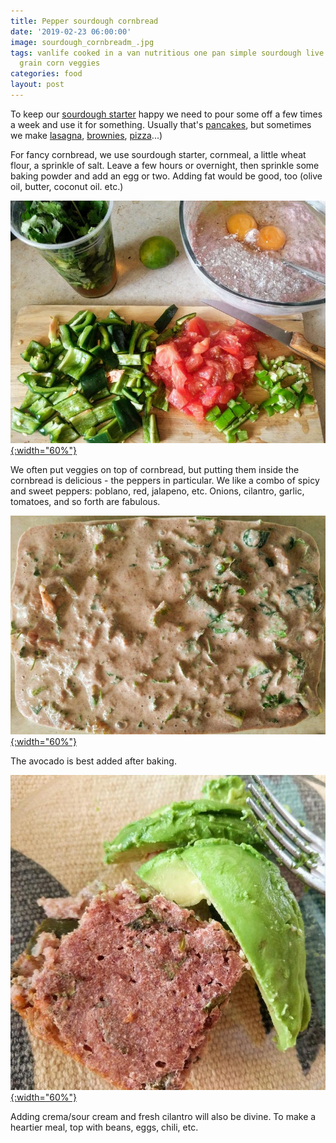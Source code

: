 ```yaml
---
title: Pepper sourdough cornbread
date: '2019-02-23 06:00:00'
image: sourdough_cornbreadm_.jpg
tags: vanlife cooked in a van nutritious one pan simple sourdough live culture bread
  grain corn veggies
categories: food
layout: post
---
```


To keep our [sourdough starter](https://reverdecer.annalisagross.com/2019/02/06/sourdoughs/) happy we need to pour some off a few times a week and use it for something. Usually that's [pancakes](http://reverdecer.annalisagross.com/2019/02/07/sourdough-pancakes/), but sometimes we make [lasagna](http://reverdecer.annalisagross.com/2019/02/25/sourdough-lasagna-noodles/), [brownies](http://reverdecer.annalisagross.com/2019/02/10/more-brownies-now-sourdough/),
 [pizza](https://reverdecer.annalisagross.com/2019/02/05/sourdough-pizza/)...)
 
For fancy cornbread, we use sourdough starter, cornmeal, a little wheat flour, a sprinkle of salt. Leave a few hours or overnight, then sprinkle some baking powder and add an egg or two. Adding fat would be good, too (olive oil, butter, coconut oil. etc.)
 
[![](/images/sourdough_cornbread_.jpg){:width="60%"}](/images/sourdough_cornbread.jpg)

 
 We often put veggies on top of cornbread, but putting them inside the cornbread is delicious - the peppers in particular. We like a combo of spicy and sweet peppers: poblano, red, jalapeno, etc. Onions, cilantro, garlic, tomatoes, and so forth are fabulous.
 
 [![](/images/sourdough_cornbread2_.jpg){:width="60%"}](/images/sourdough_cornbread2.jpg)
 
The avocado is best added after baking.

[![](/images/sourdough_cornbread3_.jpg){:width="60%"}](/images/sourdough_cornbread3.jpg)
 
Adding crema/sour cream and fresh cilantro will also be divine. To make a heartier meal, top with beans, eggs, chili, etc.